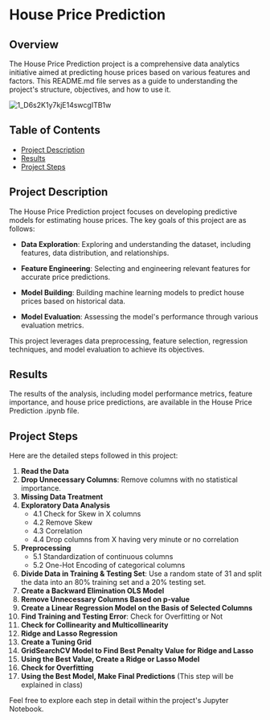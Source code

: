 # House Price Prediction

## Overview

The House Price Prediction project is a comprehensive data analytics initiative aimed at predicting house prices based on various features and factors. This README.md file serves as a guide to understanding the project's structure, objectives, and how to use it.

![1_D6s2K1y7kjE14swcgITB1w](https://github.com/Atharvak29/Data_Analysis_py/assets/70752461/631c8dc5-1dbf-4ae4-831a-6dd2b47f9cd5)

## Table of Contents

- [Project Description](#project-description)
- [Results](#results)
- [Project Steps](#project-steps)

## Project Description

The House Price Prediction project focuses on developing predictive models for estimating house prices. The key goals of this project are as follows:

- **Data Exploration**: Exploring and understanding the dataset, including features, data distribution, and relationships.

- **Feature Engineering**: Selecting and engineering relevant features for accurate price predictions.

- **Model Building**: Building machine learning models to predict house prices based on historical data.

- **Model Evaluation**: Assessing the model's performance through various evaluation metrics.

This project leverages data preprocessing, feature selection, regression techniques, and model evaluation to achieve its objectives.

## Results

The results of the analysis, including model performance metrics, feature importance, and house price predictions, are available in the House Price Prediction .ipynb file.

## Project Steps

Here are the detailed steps followed in this project:

1. **Read the Data**
2. **Drop Unnecessary Columns**: Remove columns with no statistical importance.
3. **Missing Data Treatment**
4. **Exploratory Data Analysis**
   - 4.1 Check for Skew in X columns
   - 4.2 Remove Skew
   - 4.3 Correlation
   - 4.4 Drop columns from X having very minute or no correlation
5. **Preprocessing**
   - 5.1 Standardization of continuous columns
   - 5.2 One-Hot Encoding of categorical columns
6. **Divide Data in Training & Testing Set**: Use a random state of 31 and split the data into an 80% training set and a 20% testing set.
7. **Create a Backward Elimination OLS Model**
8. **Remove Unnecessary Columns Based on p-value**
9. **Create a Linear Regression Model on the Basis of Selected Columns**
10. **Find Training and Testing Error**: Check for Overfitting or Not
11. **Check for Collinearity and Multicollinearity**
12. **Ridge and Lasso Regression**
13. **Create a Tuning Grid**
14. **GridSearchCV Model to Find Best Penalty Value for Ridge and Lasso**
15. **Using the Best Value, Create a Ridge or Lasso Model**
16. **Check for Overfitting**
17. **Using the Best Model, Make Final Predictions** (This step will be explained in class)

Feel free to explore each step in detail within the project's Jupyter Notebook.
